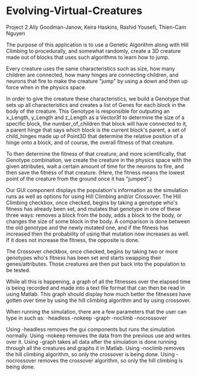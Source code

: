 # Evolving-Virtual-Creatures
Project 2
Ally Goodman-Janow, Keira Haskins, Rashid Yousefi, Thien-Cam Nguyen

The purpose of this application is to use a Genetic Algorithm along with Hill Climbing to procedurally, and somewhat randomly, create a 3D creature made out of blocks that uses such algorithms to learn how to jump. 

Every creature uses the same characteristics such as size, how many children are connected, how many hinges are connecting children, and neurons that fire to make the creature "jump" by using a down and then up force when in the physics space. 

In order to give the creature these characteristics, we build a Genotype that sets up all characteristics and creates a list of Genes for each block in the body of the creature. This Genotype is responsible for outputing an x_Length, y_Length and z_Length as a Vector3f to determine the size of a specific block, the number_of_children that block will have connected to it, a parent hinge that says which block is the current block's parent, a set of child_hinges made up of Point3D that determine the relative position of a hinge onto a block, and of course, the overall fitness of that creature. 

To then determine the fitness of that creature, and more scientifically, that Genotype combination, we create the creature in the physics space with the given attributes, wait a certain amount of time for the neurons to fire, and then save the fitness of that creature. (Here, the fitness means the lowest point of the creature from the ground once it has "jumped".)

Our GUI component displays the population's information as the simulation runs as well as options for using Hill Climbing and/or Crossover.
The Hill Climbing checkbox, once checked, begins by taking a genotype who's fitness has already been set, and mutates that genotype in one of these three ways: removes a block from the body, adds a block to the body, or changes the size of some block in the body. A comparison is done between the old genotype and the newly mutated one, and if the fitness has increased then the probability of using that mutation now increases as well. If it does not increase the fitness, the opposite is done. 

The Crossover checkbox, once checked, begins by taking two or more genotypes who's fitness has been set and starts swapping their genes/attributes. Those creatures are then put back into the population to be tested. 

While all this is happening, a graph of all the fitnesses over the elapsed time is being recorded and made into a text file format that can then be read in using Matlab. This graph should display how much better the fitnesses have gotten over time by using the hill climbing algorithm and by using crossover. 

When running the simulation, there are a few parameters that the user can type in such as:
-headless
-nokeep
-graph
-noclimb
-nocrossover

Using -headless removes the gui components but runs the simulation normally.
Using -nokeep removes the data from the previous use and writes over it.
Using -graph takes all data after the simulation is done running through all the creatures and graphs it in Matlab.
Using -noclimb removes the hill climbing algorithm, so only the crossover is being done.
Using -nocrossover removes the crossover algorithm, so only the hill climbing is being done. 
